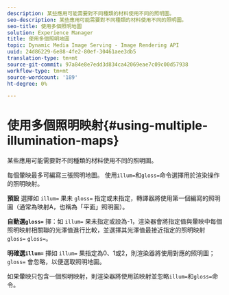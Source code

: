 ```yaml
---
description: 某些應用可能需要對不同種類的材料使用不同的照明圖。
seo-description: 某些應用可能需要對不同種類的材料使用不同的照明圖。
seo-title: 使用多個照明地圖
solution: Experience Manager
title: 使用多個照明地圖
topic: Dynamic Media Image Serving - Image Rendering API
uuid: 24d86229-6e88-4fe2-80ef-30461aee3db5
translation-type: tm+mt
source-git-commit: 97a84e8e7edd3d834ca42069eae7c09c00d57938
workflow-type: tm+mt
source-wordcount: '189'
ht-degree: 0%

---
```



# 使用多個照明映射{#using-multiple-illumination-maps}

某些應用可能需要對不同種類的材料使用不同的照明圖。

每個暈映最多可編寫三張照明地圖。 使用`illum=`和`gloss=`命令選擇用於渲染操作的照明映射。

**預設** 選擇如 `illum=` 果未 `gloss=` 指定或未指定，轉譯器將使用第一個編寫的照明圖（通常為映射A，也稱為「平面」照明圖）。

**自動選`gloss=`** 擇：如 `illum=` 果未指定或設為-1，渲染器會將指定值與暈映中每個照明映射相關聯的光澤值進行比較，並選擇其光澤值最接近指定的照明映射 `gloss=`  `gloss=`。

**明確選`illum=`** 擇如 `illum=` 果指定為0、1或2，則渲染器將使用對應的照明圖； `gloss=` 會忽略，以便選取照明地圖。

如果暈映只包含一個照明映射，則渲染器將使用該映射並忽略`illum=`和`gloss=`命令。

